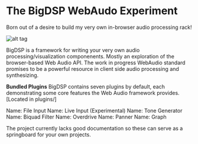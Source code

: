 The BigDSP WebAudo Experiment
=============================

Born out of a desire to build my very own in-browser audio processing rack! 

![alt tag](https://raw.github.com/dariushoule/bigdsp/master/index.png)

BigDSP is a framework for writing your very own audio processing/visualization componenents. Mostly an exploration of the browser-based Web Audio API. The work in progress WebAudio standard promises to be a powerful resource in client side audio processing and synthesizing.

**Bundled Plugins**
BigDSP contains seven plugins by default, each demonstrating some core features the Web Audio framework provides. [Located in plugins/]

Name: File Input
Name: Live Input (Experimental)
Name: Tone Generator
Name: Biquad Filter
Name: Overdrive
Name: Panner
Name: Graph

The project currently lacks good documentation so these can serve as a springboard for your own projects. 